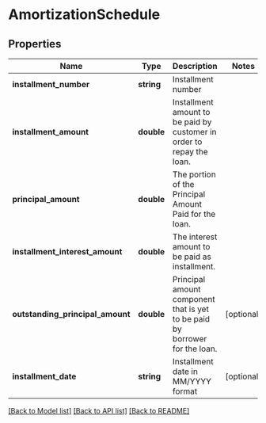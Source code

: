 # AmortizationSchedule

## Properties
Name | Type | Description | Notes
------------ | ------------- | ------------- | -------------
**installment_number** | **string** | Installment number | 
**installment_amount** | **double** | Installment amount to be paid by customer in order to repay the loan. | 
**principal_amount** | **double** | The portion of the Principal Amount Paid for the loan. | 
**installment_interest_amount** | **double** | The interest  amount to be paid as installment. | 
**outstanding_principal_amount** | **double** | Principal amount component that is yet to be paid by borrower for the loan. | [optional] 
**installment_date** | **string** | Installment date in  MM/YYYY format | [optional] 

[[Back to Model list]](../../README.md#documentation-for-models) [[Back to API list]](../../README.md#documentation-for-api-endpoints) [[Back to README]](../../README.md)

